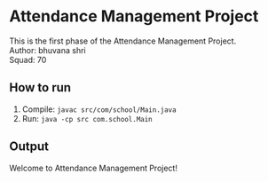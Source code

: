 # Attendance Management Project

This is the first phase of the Attendance Management Project.  
Author: bhuvana shri  
Squad: 70  

## How to run
1. Compile: `javac src/com/school/Main.java`
2. Run: `java -cp src com.school.Main`

## Output
Welcome to Attendance Management Project!
